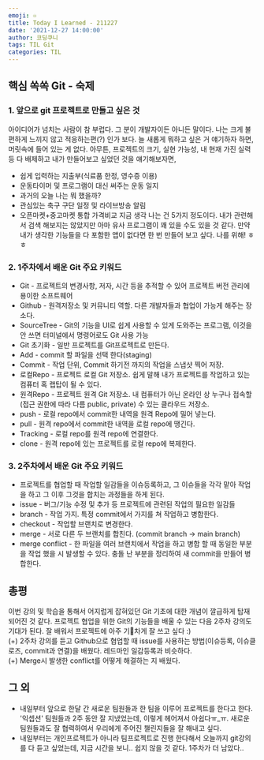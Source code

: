 ```yaml
---
emoji: ♾
title: Today I Learned - 211227
date: '2021-12-27 14:00:00'
author: 코딩쿠니
tags: TIL Git
categories: TIL
---
```

## 핵심 쏙쏙 Git - 숙제
### 1. 앞으로 git 프로젝트로 만들고 싶은 것
아이디어가 넘치는 사람이 참 부럽다. 그 분이 개발자이든 아니든 말이다. 나는 크게 불편하게 느끼지 않고 적응하는편(?) 인가 보다. 늘 새롭게 뭐하고 싶은 거 얘기하자 하면, 머릿속에 들어 있는 게 없다. 아무튼, 프로젝트의 크기, 실현 가능성, 내 현재 가진 실력 등 다 배제하고 내가 만들어보고 싶었던 것을 얘기해보자면,
* 쉽게 입력하는 지출부(식료품 한정, 영수증 이용)
* 운동타이머 및 프로그램이 대신 써주는 운동 일지
* 과거의 오늘 나는 뭐 했을까?
* 관심있는 축구 구단 일정 및 라이브방송 알림
* 오픈마켓+중고마켓 통합 가격비교
지금 생각 나는 건 5가지 정도이다. 내가 관련해서 검색 해보지는 않았지만 아마 유사 프로그램이 꽤 있을 수도 있을 것 같다. 만약 내가 생각한 기능들을 다 포함한 앱이 없다면 한 번 만들어 보고 싶다. 나를 위해! ㅎㅎ

### 2. 1주차에서 배운 Git 주요 키워드
* Git - 프로젝트의 변경사항, 저자, 시간 등을 추적할 수 있어 프로젝트 버전 관리에 용이한 소프트웨어
* Github - 원격저장소 및 커뮤니티 역할. 다른 개발자들과 협업이 가능게 해주는 장소다.
* SourceTree - Git의 기능을 UI로 쉽게 사용할 수 있게 도와주는 프로그램, 이것을 안 쓰면 터미널에서 명령어로도 Git 사용 가능
* Git 초기화 - 일반 프로젝트를 Git프로젝트로 만든다.
* Add - commit 할 파일을 선택 한다(staging)
* Commit - 작업 단위, Commit 하기전 까지의 작업을 스냅샷 찍어 저장.
* 로컬Repo - 프로젝트 로컬 Git 저장소. 쉽게 말해 내가 프로젝트를 작업하고 있는 컴퓨터 혹 랩탑이 될 수 있다.
* 원격Repo - 프로젝트 원격 Git 저장소. 내 컴퓨터가 아닌 온라인 상 누구나 접속할(접근 권한에 따라 다름 public, private) 수 있는 클라우드 저장소.
* push - 로컬 repo에서 commit한 내역을 원격 Repo에 밀어 넣는다.
* pull - 원격 repo에서 commit한 내역을 로컬 repo에 땡긴다.
* Tracking - 로컬 repo를 원격 repo에 연결한다.
* clone - 원격 repo에 있는 프로젝트를 로컬 repo에 복제한다.

### 3. 2주차에서 배운 Git 주요 키워드
* 프로젝트를 협업할 때 작업할 일감들을 이슈등록하고, 그 이슈들을 각각 맡아 작업을 하고 그 이후 그것을 합치는 과정들을 하게 된다.
* issue - 버그/기능 수정 및 추가 등 프로젝트에 관련된 작업의 필요한 일감들
* branch - 작업 가지. 특정 commit에서 가지를 쳐 작업하고 병합한다.
* checkout - 작업할 브랜치로 변경한다.
* merge - 서로 다른 두 브랜치를 합친다. (commit branch -> main branch)
* merge conflict - 한 파일을 여러 브랜치에서 작업을 하고 병합 할 때 동일한 부분을 작업 했을 시 발생할 수 있다. 충돌 난 부분을 정리하여 새 commit을 만들어 병합한다.

## 총평
이번 강의 및 학습을 통해서 어지럽게 잡혀있던 Git 기초에 대한 개념이 깔급하게 탑재 되어진 것 같다. 프로젝트 협업을 위한 Git의 기능들을 배울 수 있는 다음 2주차 강의도 기대가 된다. 잘 배워서 프로젝트에 아주 기💩차게 잘 쓰고 싶다 :)   
(+) 2주차 강의를 듣고 Github으로 협업할 때 issue를 사용하는 방법(이슈등록, 이슈클로즈, commit과 연결)을 배웠다. 레드마인 일감등록과 비슷하다.   
(+) Merge시 발생한 conflict를 어떻게 해결하는 지 배웠다.   

## 그 외
* 내일부터 앞으로 한달 간 새로운 팀원들과 한 팀을 이루어 프로젝트를 한다고 한다. '익셉션' 팀원들과 2주 동안 잘 지냈었는데, 이렇게 헤어져서 아쉽다ㅠ_ㅠ. 새로운 팀원들과도 잘 협력하여서 우리에게 주어진 챌린지들을 잘 해내고 싶다.
* 내일부터는 개인프로젝트가 아니라 팀프로젝트로 진행 한다해서 오늘까지 git강의를 다 듣고 싶었는데, 지금 시간을 보니.. 쉽지 않을 것 같다. 1주차가 더 남았다..

```toc
```